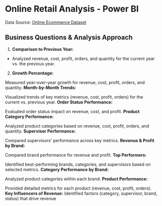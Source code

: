# Online Retail Analysis - Power BI 
Data Source:
[Online Ecommerce Dataset](https://www.kaggle.com/datasets/ayushparwal2026/online-ecommerce)
## Business Questions & Analysis Approach
1. **Comparison to Previous Year:**
- Analyzed revenue, cost, profit, orders, and quantity for the current year vs. the previous year.
2. **Growth Percentage:**

Measured year-over-year growth for revenue, cost, profit, orders, and quantity.
**Month-by-Month Trends:**

Visualized trends of key metrics (revenue, cost, profit, orders) for the current vs. previous year.
**Order Status Performance:**

Evaluated order status impact on revenue, cost, and profit.
**Product Category Performance:**

Analyzed product categories based on revenue, cost, profit, orders, and quantity.
**Supervisor Performance:**

Compared supervisors' performance across key metrics.
**Revenue & Profit by Brand:**

Compared brand performance for revenue and profit.
**Top Performers:**

Identified best-performing brands, categories, and supervisors based on selected metrics.
**Category Performance by Brand:**

Analyzed product categories within each brand.
**Product Performance:**

Provided detailed metrics for each product (revenue, cost, profit, orders).
**Key Influencers of Revenue:**
Identified factors (category, supervisor, brand, status) that drive revenue
